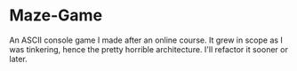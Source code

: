# Maze-Game
An ASCII console game I made after an online course. It grew in scope as I was tinkering, hence the pretty horrible architecture. I'll refactor it sooner or later.
